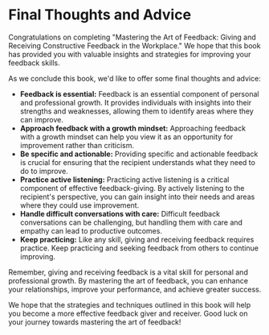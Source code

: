 Final Thoughts and Advice
=================================================

Congratulations on completing "Mastering the Art of Feedback: Giving and Receiving Constructive Feedback in the Workplace." We hope that this book has provided you with valuable insights and strategies for improving your feedback skills.

As we conclude this book, we'd like to offer some final thoughts and advice:

* **Feedback is essential:** Feedback is an essential component of personal and professional growth. It provides individuals with insights into their strengths and weaknesses, allowing them to identify areas where they can improve.
* **Approach feedback with a growth mindset:** Approaching feedback with a growth mindset can help you view it as an opportunity for improvement rather than criticism.
* **Be specific and actionable:** Providing specific and actionable feedback is crucial for ensuring that the recipient understands what they need to do to improve.
* **Practice active listening:** Practicing active listening is a critical component of effective feedback-giving. By actively listening to the recipient's perspective, you can gain insight into their needs and areas where they could use improvement.
* **Handle difficult conversations with care:** Difficult feedback conversations can be challenging, but handling them with care and empathy can lead to productive outcomes.
* **Keep practicing:** Like any skill, giving and receiving feedback requires practice. Keep practicing and seeking feedback from others to continue improving.

Remember, giving and receiving feedback is a vital skill for personal and professional growth. By mastering the art of feedback, you can enhance your relationships, improve your performance, and achieve greater success.

We hope that the strategies and techniques outlined in this book will help you become a more effective feedback giver and receiver. Good luck on your journey towards mastering the art of feedback!
